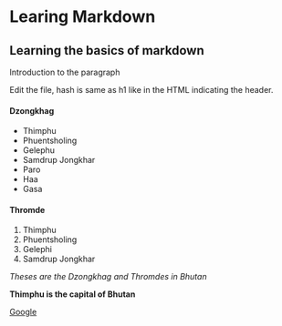 # Learing Markdown

## Learning the basics of markdown

Introduction to the paragraph

Edit the file, hash is same as h1 like in the HTML indicating the header.

#### Dzongkhag
- Thimphu
- Phuentsholing
- Gelephu
- Samdrup Jongkhar
- Paro
- Haa
- Gasa

#### Thromde
1. Thimphu
2. Phuentsholing
3. Gelephi
4. Samdrup Jongkhar

*Theses are the Dzongkhag and Thromdes in Bhutan*

**Thimphu is the capital of Bhutan**

[Google](https://www.google.com)